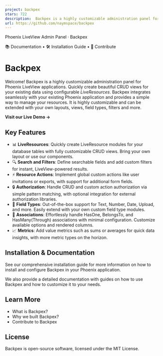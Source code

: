 ```yaml
---
project: backpex
stars: 722
description:  Backpex is a highly customizable administration panel for Phoenix LiveView applications.
url: https://github.com/naymspace/backpex
---
```


  
  
Phoenix LiveView Admin Panel · Backpex  
  
📚 Documentation • 🛠️ Installation Guide • 🩵 Contribute

Backpex
=======

Welcome! Backpex is a highly customizable administration panel for Phoenix LiveView applications. Quickly create beautiful CRUD views for your existing data using configurable _LiveResources_. Backpex integrates seamlessly with your existing Phoenix application and provides a simple way to manage your resources. It is highly customizable and can be extended with your own layouts, views, field types, filters and more.

**Visit our Live Demo →**

Key Features
------------

-   📊 **LiveResources**: Quickly create LiveResource modules for your database tables with fully customizable CRUD views. Bring your own layout or use our components.
-   🔍 **Search and Filters**: Define searchable fields and add custom filters for instant, LiveView-powered results.
-   ⚡ **Resource Actions**: Implement global custom actions like user invitations or exports, with support for additional form fields.
-   🔒 **Authorization**: Handle CRUD and custom action authorization via simple pattern matching, with optional integration for external authorization libraries.
-   🧩 **Field Types**: Out-of-the-box support for Text, Number, Date, Upload, and more. Easily extend with your own custom field type modules.
-   🔗 **Associations**: Effortlessly handle HasOne, BelongsTo, and HasMany(Through) associations with minimal configuration. Customize available options and rendered columns.
-   📈 **Metrics**: Add value metrics such as sums or averages for quick data insights, with more metric types on the horizon.

Installation & Documentation
----------------------------

See our comprehensive installation guide for more information on how to install and configure Backpex in your Phoenix application.

We also provide a detailed documentation with guides on how to use Backpex and how to customize it to your needs.

Learn More
----------

-   What is Backpex?
-   Why we built Backpex?
-   Contribute to Backpex

License
-------

Backpex is open-source software, licensed under the MIT License.

